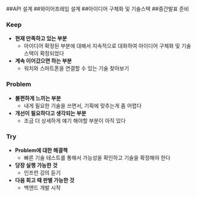##API 설계
##와이어프레임 설계
##아이디어 구체화 및 기술스택
##중간발표 준비

### Keep
-   **현재 만족하고 있는 부분**
    -   아이디어 확정된 부분에 대해서 지속적으로 대화하여 아이디어 구체화 및 기술스택이 확정되었다
-   **계속 이어갔으면 하는 부분**
    -   워치와 스마트폰을 연결할 수 있는 기술 찾아보기

### Problem

-   **불편하게 느끼는 부분**
    -   내게 필요한 기술을 쓰면서, 기획에 맞추는게 좀 어렵다
-   **개선이 필요하다고 생각되는 부분**
    -   조금 더 상세하게 얘기 해야할 부분이 아직 있다

### Try

-   **Problem에 대한 해결책**
    -   빠른 기술 테스트를 통해서 가능성을 확인하고 기술을 확정해야 한다
-   **당장 실행 가능한 것**
    -   인프런 강의 듣기
-   **다음 회고 때 판별 가능한 것**
    -   백앤드 개발 시작
